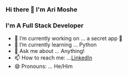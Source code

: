 ### Hi there 👋 I'm Ari Moshe 

### I'm A Full Stack Developer



- 🔭 I’m currently working on ... a secret app 🤫
- 🌱 I’m currently learning ... Python
- 💬 Ask me about ... Anything!
- 📫 How to reach me: ...[LinkedIn](www.linkedin.com/in/ari-moshe)
- 😄 Pronouns: ... He/Him
